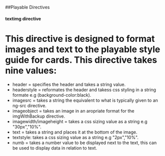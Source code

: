 ##Playable Directives

#### textimg directive

This directive is designed to format images and text to the playable style guide for cards. This directive takes nine values:
=========================================
* header =  specifies the header and takes a string value.
* headerstyle = reformates the header and takess css styling in a string formate e.g (background-color:black).
* imagesrc = takes a string the equivalent to what is typically given to an ng-src directive.
* imageobject =  takes an image in an aropriate format for the imgWithBackup directive.
* imagewidth/imageheight = takes a css sizing value as a string e.g "30px","10%".
* text = takes a string and places it at the bottom of the image.
* textstyle: takes a css sizing value as a string e.g "2px","10%".
* numb = takes a number value to be displayed next to the text, this can be used to display data in relation to text.
